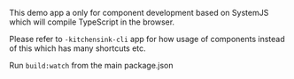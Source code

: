 This demo app a only for component development based on SystemJS which will compile TypeScript in the browser.

Please refer to `-kitchensink-cli` app for how usage of components instead of this which has many shortcuts etc.

Run `build:watch` from the main package.json

